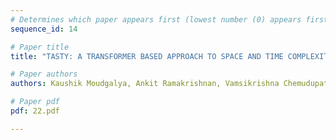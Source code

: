 ```yaml
---
# Determines which paper appears first (lowest number (0) appears first)
sequence_id: 14

# Paper title
title: "TASTY: A TRANSFORMER BASED APPROACH TO SPACE AND TIME COMPLEXITY"

# Paper authors
authors: Kaushik Moudgalya, Ankit Ramakrishnan, Vamsikrishna Chemudupati, Xing Han Lu 

# Paper pdf
pdf: 22.pdf

---
```

